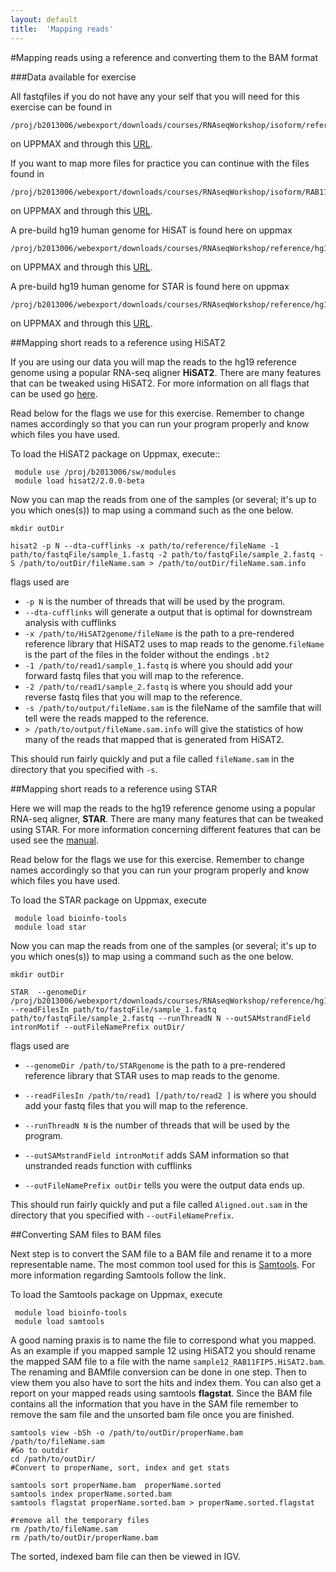 ```yaml
---
layout: default
title:  'Mapping reads'
---
```



#Mapping reads using a reference and converting them to the BAM format


###Data available for exercise

All fastqfiles if you do not have any your self that you will need for this exercise can be found in
 
	/proj/b2013006/webexport/downloads/courses/RNAseqWorkshop/isoform/referenceBased/data

on UPPMAX and through this [URL](https://export.uppmax.uu.se/b2013006/downloads/courses/RNAseqWorkshop/isoform/referenceBased/data).

If you want to map more files for practice you can continue with the files found in
	
	/proj/b2013006/webexport/downloads/courses/RNAseqWorkshop/isoform/RAB11FIP5_fastqFiles

on UPPMAX and through this [URL](https://export.uppmax.uu.se/b2013006/downloads/courses/RNAseqWorkshop/isoform/RAB11FIP5_fastqFiles).
 
A pre-build hg19 human genome for HiSAT is found here on uppmax
 
	/proj/b2013006/webexport/downloads/courses/RNAseqWorkshop/reference/hg19_hisat2

on UPPMAX and through this [URL](https://export.uppmax.uu.se/b2013006/downloads/courses/RNAseqWorkshop/reference/hg19_hisat2).

A pre-build hg19 human genome for STAR is found here on uppmax
 
	/proj/b2013006/webexport/downloads/courses/RNAseqWorkshop/reference/hg19_Gencode14.overhang75

on UPPMAX and through this [URL](https://export.uppmax.uu.se/b2013006/downloads/courses/RNAseqWorkshop/reference/hg19_Gencode14.overhang75).
 

 

##Mapping short reads to a reference using HiSAT2

If you are using our data you will map the reads to the hg19 reference genome using a popular RNA-seq aligner **HiSAT2**. There are many features that can be tweaked using HiSAT2. For more information on all flags that can be used go [here](https://ccb.jhu.edu/software/hisat2/manual.shtml).

Read below for the flags we use for this exercise. Remember to change names accordingly so that you can run your program properly and know which files you have used.

To load the HiSAT2 package on Uppmax, execute::

     
     module use /proj/b2013006/sw/modules
     module load hisat2/2.0.0-beta

Now you can map the reads from one of the samples (or several; it's up to you which ones(s)) to map using a command such as the one below.

	mkdir outDir
    
    hisat2 -p N --dta-cufflinks -x path/to/reference/fileName -1 path/to/fastqFile/sample_1.fastq -2 path/to/fastqFile/sample_2.fastq -S /path/to/outDir/fileName.sam > /path/to/outDir/fileName.sam.info 
    
    
flags used are 

*  ``-p N`` is the number of threads that will be used by the program.  
*  ``--dta-cufflinks`` will generate a output that is optimal for downstream analysis with cufflinks     
* ``-x /path/to/HiSAT2genome/fileName`` is the path to a pre-rendered reference library that HiSAT2 uses to map reads to the genome.``fileName`` is the part of the files in the folder without the endings ``.bt2``  
*  `` -1 /path/to/read1/sample_1.fastq `` is where you should add your forward fastq files that you will map to the reference.  
*  `` -2 /path/to/read1/sample_2.fastq `` is where you should add your reverse fastq files that you will map to the reference.  
*  ``-s /path/to/output/fileName.sam`` is the fileName of the samfile that will tell were the reads mapped to the reference.     
*  ``> /path/to/output/fileName.sam.info`` will give the statistics of how many of the reads that mapped that is generated from HiSAT2.  

This should run fairly quickly and put a file called ``fileName.sam`` in 
the directory that you specified with ``-s``. 


##Mapping short reads to a reference using STAR

Here we will map the reads to the hg19 reference genome using a popular RNA-seq 
aligner, **STAR**. There are many many features that can be tweaked using STAR. For more information concerning different features that can be used see the [manual](https://github.com/alexdobin/STAR/blob/master/doc/STARmanual.pdf).

Read below for the flags we use for this exercise. Remember to change names accordingly 
so that you can run your program properly and know which files you have used.

To load the STAR package on Uppmax, execute

     module load bioinfo-tools
     module load star
     
  
Now you can map the reads from one of the samples (or several; it's up to you 
which ones(s)) to map using a command such as the one below.
  
	mkdir outDir
    
	STAR  --genomeDir /proj/b2013006/webexport/downloads/courses/RNAseqWorkshop/reference/hg19_Gencode14.overhang75  --readFilesIn path/to/fastqFile/sample_1.fastq path/to/fastqFile/sample_2.fastq --runThreadN N --outSAMstrandField intronMotif --outFileNamePrefix outDir/
	
flags used are 

* ``--genomeDir /path/to/STARgenome`` is the path to a pre-rendered reference library that STAR uses to map reads to the genome. 

*  ``--readFilesIn /path/to/read1 [/path/to/read2 ]`` is where you should add your fastq files that you will map to the reference.

*  ``--runThreadN N`` is the number of threads that will be used by the program.

*  ``--outSAMstrandField intronMotif`` adds SAM information so that unstranded reads function with cufflinks 

*  ``--outFileNamePrefix outDir`` tells you were the output data ends up. 


  
This should run fairly quickly and put a file called ``Aligned.out.sam`` in 
the directory that you specified with ``--outFileNamePrefix``. 



##Converting SAM files to BAM files



Next step is to convert the SAM  file to a BAM file and rename it to a more representable name. The most common tool used for this is [Samtools](http://www.htslib.org/doc/samtools.html). For more information regarding Samtools follow the link.  

To load the Samtools package on Uppmax, execute

     module load bioinfo-tools
     module load samtools


A good naming praxis is to name the file to correspond what you mapped. As an example if you mapped sample 12 using HiSAT2 you should rename the mapped SAM file to a file with the name ``sample12_RAB11FIP5.HiSAT2.bam``.  The renaming and BAMfile conversion can be done in one step. Then to view them you also have to sort the hits and index them. You can also get a report on your mapped reads using samtools **flagstat**. Since the BAM file contains all the information that you have in the SAM file remember to remove the sam file and the unsorted bam file once you are finished. 

	samtools view -bSh -o /path/to/outDir/properName.bam /path/to/fileName.sam
	#Go to outdir
	cd /path/to/outDir/
	#Convert to properName, sort, index and get stats
	
	samtools sort properName.bam  properName.sorted
	samtools index properName.sorted.bam
	samtools flagstat properName.sorted.bam > properName.sorted.flagstat
	
	#remove all the temporary files
	rm /path/to/fileName.sam
	rm /path/to/outDir/properName.bam


The sorted, indexed bam file can then be viewed in IGV. 

